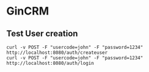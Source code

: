 # GinCRM

## Test User creation
```
curl -v POST -F "usercode=john" -F "password=1234" http://localhost:8080/auth/createuser
curl -v POST -F "usercode=john" -F "password=1234" http://localhost:8080/auth/login
```

